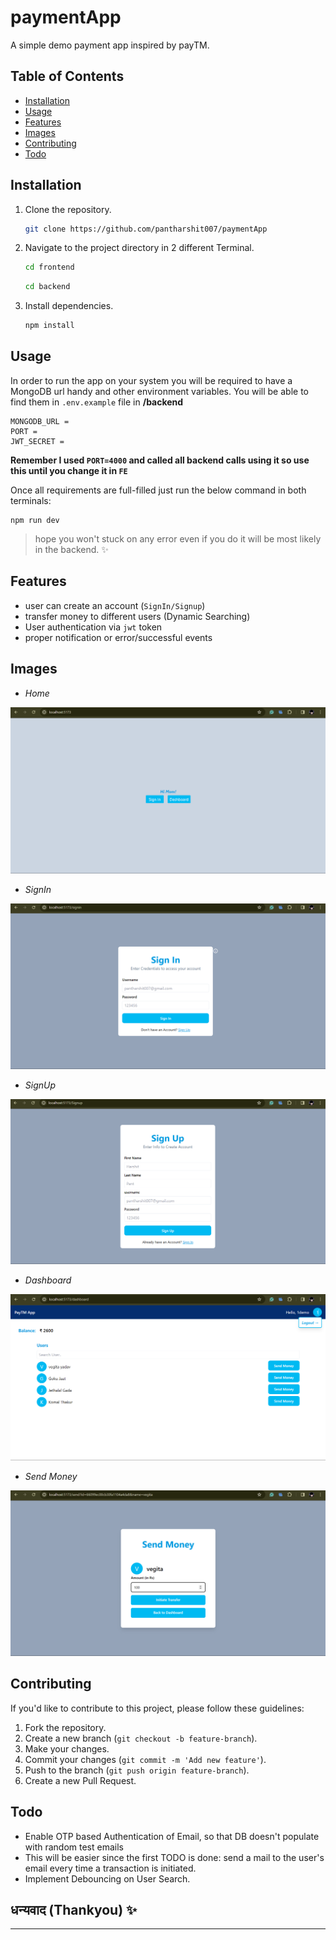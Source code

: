 # paymentApp

A simple demo payment app inspired by payTM.

## Table of Contents

- [Installation](#installation)
- [Usage](#usage)
- [Features](#features)
- [Images](#images)
- [Contributing](#contributing)
- [Todo](#todo)

## Installation

1. Clone the repository.

   ```bash
   git clone https://github.com/pantharshit007/paymentApp
   ```

2. Navigate to the project directory in 2 different Terminal.

   ```bash
   cd frontend
   ```

   ```bash
   cd backend
   ```

3. Install dependencies.
   ```bash
   npm install
   ```

## Usage

In order to run the app on your system you will be required to have a MongoDB url handy and other environment variables. You will be able to find them in `.env.example` file in **/backend**

```
MONGODB_URL =
PORT =
JWT_SECRET =
```

**Remember I used `PORT=4000` and called all backend calls using it so use this until you change it in `FE`**

Once all requirements are full-filled just run the below command in both terminals:

```
npm run dev
```

> hope you won't stuck on any error even if you do it will be most likely in the backend. ✨

## Features

- user can create an account (`SignIn/Signup`)
- transfer money to different users (Dynamic Searching)
- User authentication via `jwt` token
- proper notification or error/successful events

## Images

- _Home_

![Home](./frontend/public/img/home.png)

- _SignIn_

![SignIn](./frontend/public/img/signin.png)

- _SignUp_

![SignUp](./frontend/public/img/signup.png)

- _Dashboard_

![Dashboard](./frontend/public/img/dashboard.png)

- _Send Money_

![Send Money](./frontend/public/img/sent.png)

## Contributing

If you'd like to contribute to this project, please follow these guidelines:

1. Fork the repository.
2. Create a new branch (`git checkout -b feature-branch`).
3. Make your changes.
4. Commit your changes (`git commit -m 'Add new feature'`).
5. Push to the branch (`git push origin feature-branch`).
6. Create a new Pull Request.

## Todo

- Enable OTP based Authentication of Email, so that DB doesn't populate with random test emails
- This will be easier since the first TODO is done: send a mail to the user's email every time a transaction is initiated.
- Implement Debouncing on User Search.

## धन्यवाद (Thankyou) ✨

---

